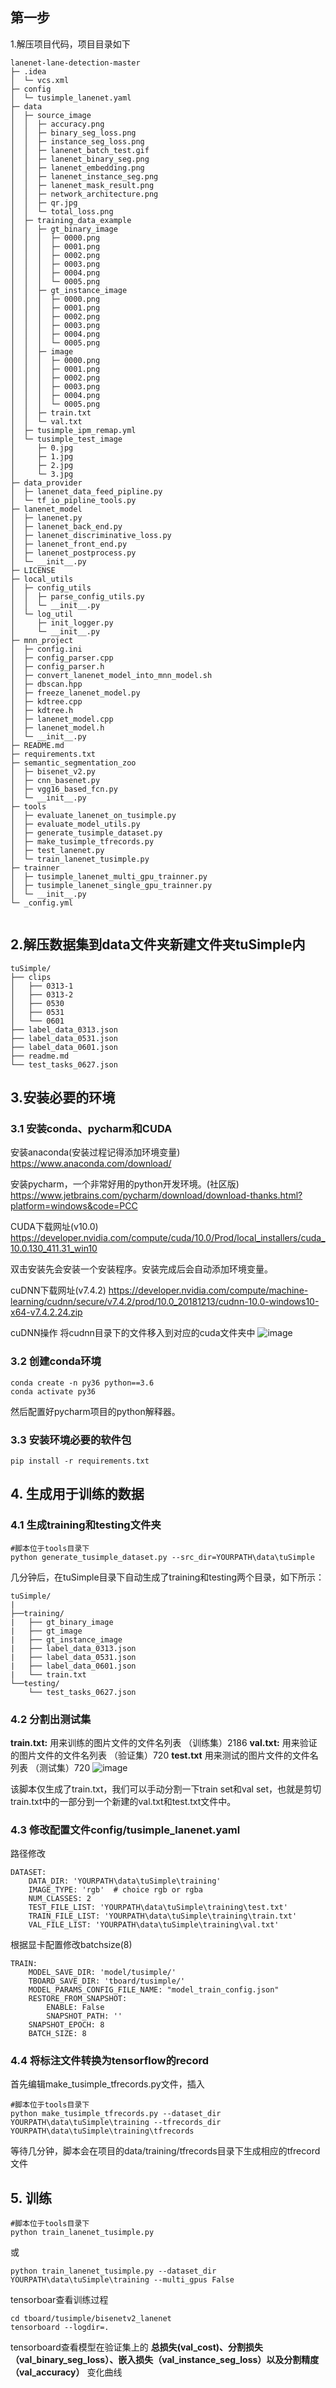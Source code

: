 ## 第一步
1.解压项目代码，项目目录如下

```
lanenet-lane-detection-master
├─ .idea
│  └─ vcs.xml
├─ config
│  └─ tusimple_lanenet.yaml
├─ data
│  ├─ source_image
│  │  ├─ accuracy.png
│  │  ├─ binary_seg_loss.png
│  │  ├─ instance_seg_loss.png
│  │  ├─ lanenet_batch_test.gif
│  │  ├─ lanenet_binary_seg.png
│  │  ├─ lanenet_embedding.png
│  │  ├─ lanenet_instance_seg.png
│  │  ├─ lanenet_mask_result.png
│  │  ├─ network_architecture.png
│  │  ├─ qr.jpg
│  │  └─ total_loss.png
│  ├─ training_data_example
│  │  ├─ gt_binary_image
│  │  │  ├─ 0000.png
│  │  │  ├─ 0001.png
│  │  │  ├─ 0002.png
│  │  │  ├─ 0003.png
│  │  │  ├─ 0004.png
│  │  │  └─ 0005.png
│  │  ├─ gt_instance_image
│  │  │  ├─ 0000.png
│  │  │  ├─ 0001.png
│  │  │  ├─ 0002.png
│  │  │  ├─ 0003.png
│  │  │  ├─ 0004.png
│  │  │  └─ 0005.png
│  │  ├─ image
│  │  │  ├─ 0000.png
│  │  │  ├─ 0001.png
│  │  │  ├─ 0002.png
│  │  │  ├─ 0003.png
│  │  │  ├─ 0004.png
│  │  │  └─ 0005.png
│  │  ├─ train.txt
│  │  └─ val.txt
│  ├─ tusimple_ipm_remap.yml
│  └─ tusimple_test_image
│     ├─ 0.jpg
│     ├─ 1.jpg
│     ├─ 2.jpg
│     └─ 3.jpg
├─ data_provider
│  ├─ lanenet_data_feed_pipline.py
│  └─ tf_io_pipline_tools.py
├─ lanenet_model
│  ├─ lanenet.py
│  ├─ lanenet_back_end.py
│  ├─ lanenet_discriminative_loss.py
│  ├─ lanenet_front_end.py
│  ├─ lanenet_postprocess.py
│  └─ __init__.py
├─ LICENSE
├─ local_utils
│  ├─ config_utils
│  │  ├─ parse_config_utils.py
│  │  └─ __init__.py
│  └─ log_util
│     ├─ init_logger.py
│     └─ __init__.py
├─ mnn_project
│  ├─ config.ini
│  ├─ config_parser.cpp
│  ├─ config_parser.h
│  ├─ convert_lanenet_model_into_mnn_model.sh
│  ├─ dbscan.hpp
│  ├─ freeze_lanenet_model.py
│  ├─ kdtree.cpp
│  ├─ kdtree.h
│  ├─ lanenet_model.cpp
│  ├─ lanenet_model.h
│  └─ __init__.py
├─ README.md
├─ requirements.txt
├─ semantic_segmentation_zoo
│  ├─ bisenet_v2.py
│  ├─ cnn_basenet.py
│  ├─ vgg16_based_fcn.py
│  └─ __init__.py
├─ tools
│  ├─ evaluate_lanenet_on_tusimple.py
│  ├─ evaluate_model_utils.py
│  ├─ generate_tusimple_dataset.py
│  ├─ make_tusimple_tfrecords.py
│  ├─ test_lanenet.py
│  └─ train_lanenet_tusimple.py
├─ trainner
│  ├─ tusimple_lanenet_multi_gpu_trainner.py
│  ├─ tusimple_lanenet_single_gpu_trainner.py
│  └─ __init__.py
└─ _config.yml
 
```

## 2.解压数据集到data文件夹新建文件夹tuSimple内

```
tuSimple/
├── clips
│   ├── 0313-1
│   ├── 0313-2
│   ├── 0530
│   ├── 0531
│   └── 0601
├── label_data_0313.json
├── label_data_0531.json
├── label_data_0601.json
├── readme.md
└── test_tasks_0627.json
```

## 3.安装必要的环境
### 3.1 安装conda、pycharm和CUDA

安装anaconda(安装过程记得添加环境变量)
https://www.anaconda.com/download/

安装pycharm，一个非常好用的python开发环境。(社区版)
https://www.jetbrains.com/pycharm/download/download-thanks.html?platform=windows&code=PCC

CUDA下载网址(v10.0)
https://developer.nvidia.com/compute/cuda/10.0/Prod/local_installers/cuda_10.0.130_411.31_win10

双击安装先会安装一个安装程序。安装完成后会自动添加环境变量。

cuDNN下载网址(v7.4.2)
https://developer.nvidia.com/compute/machine-learning/cudnn/secure/v7.4.2/prod/10.0_20181213/cudnn-10.0-windows10-x64-v7.4.2.24.zip

cuDNN操作
将cudnn目录下的文件移入到对应的cuda文件夹中
![image](https://user-images.githubusercontent.com/36353749/219566381-2aef6455-94ae-4b4c-b772-d446f07ea4f1.png)

### 3.2 创建conda环境
```
conda create -n py36 python==3.6
conda activate py36
```
然后配置好pycharm项目的python解释器。
### 3.3 安装环境必要的软件包
```
pip install -r requirements.txt
```

## 4. 生成用于训练的数据
### 4.1 生成training和testing文件夹
```
#脚本位于tools目录下
python generate_tusimple_dataset.py --src_dir=YOURPATH\data\tuSimple
```

几分钟后，在tuSimple目录下自动生成了training和testing两个目录，如下所示：
```
tuSimple/
|
├──training/
|   ├── gt_binary_image
|   ├── gt_image
|   ├── gt_instance_image
|   ├── label_data_0313.json
|   ├── label_data_0531.json
|   ├── label_data_0601.json
|   └── train.txt
└──testing/
    └── test_tasks_0627.json
```
### 4.2 分割出测试集
**train.txt:** 用来训练的图片文件的文件名列表 （训练集）2186
**val.txt:** 用来验证的图片文件的文件名列表 （验证集）720
**test.txt** 用来测试的图片文件的文件名列表 （测试集）720
![image](https://user-images.githubusercontent.com/36353749/219576755-ab4573a4-19f3-4f33-aa56-69d390fa9a1b.png)

该脚本仅生成了train.txt，我们可以手动分割一下train set和val set，也就是剪切train.txt中的一部分到一个新建的val.txt和test.txt文件中。

### 4.3 修改配置文件config/tusimple_lanenet.yaml
路径修改
```
DATASET:
    DATA_DIR: 'YOURPATH\data\tuSimple\training'
    IMAGE_TYPE: 'rgb'  # choice rgb or rgba
    NUM_CLASSES: 2
    TEST_FILE_LIST: 'YOURPATH\data\tuSimple\training\test.txt'
    TRAIN_FILE_LIST: 'YOURPATH\data\tuSimple\training\train.txt'
    VAL_FILE_LIST: 'YOURPATH\data\tuSimple\training\val.txt'
```
根据显卡配置修改batchsize(8)
```
TRAIN:
    MODEL_SAVE_DIR: 'model/tusimple/'
    TBOARD_SAVE_DIR: 'tboard/tusimple/'
    MODEL_PARAMS_CONFIG_FILE_NAME: "model_train_config.json"
    RESTORE_FROM_SNAPSHOT:
        ENABLE: False
        SNAPSHOT_PATH: ''
    SNAPSHOT_EPOCH: 8
    BATCH_SIZE: 8
```
### 4.4 将标注文件转换为tensorflow的record

首先编辑make_tusimple_tfrecords.py文件，插入

```
#脚本位于tools目录下
python make_tusimple_tfrecords.py --dataset_dir YOURPATH\data\tuSimple\training --tfrecords_dir YOURPATH\data\tuSimple\training\tfrecords
```
等待几分钟，脚本会在项目的data/training/tfrecords目录下生成相应的tfrecord文件

## 5. 训练
```
#脚本位于tools目录下
python train_lanenet_tusimple.py
```
或
```
python train_lanenet_tusimple.py --dataset_dir YOURPATH\data\tuSimple\training --multi_gpus False
```
tensorboar查看训练过程
```
cd tboard/tusimple/bisenetv2_lanenet
tensorboard --logdir=.
```
tensorboard查看模型在验证集上的 **总损失(val_cost)、分割损失（val_binary_seg_loss）、嵌入损失（val_instance_seg_loss）以及分割精度（val_accuracy）** 变化曲线
